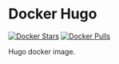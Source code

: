 # Docker Hugo

[![Docker Stars](https://img.shields.io/docker/stars/jbub/docker-hugo.svg)](https://hub.docker.com/r/jbub/docker-hugo/)
[![Docker Pulls](https://img.shields.io/docker/pulls/jbub/docker-hugo.svg)](https://hub.docker.com/r/jbub/docker-hugo/)

Hugo docker image.